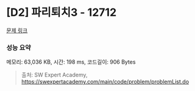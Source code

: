 # [D2] 파리퇴치3 - 12712 

[문제 링크](https://swexpertacademy.com/main/code/problem/problemDetail.do?contestProbId=AXuARWAqDkQDFARa) 

### 성능 요약

메모리: 63,036 KB, 시간: 198 ms, 코드길이: 906 Bytes



> 출처: SW Expert Academy, https://swexpertacademy.com/main/code/problem/problemList.do